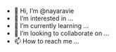 - 👋 Hi, I’m @nayaravie
- 👀 I’m interested in ...
- 🌱 I’m currently learning ...
- 💞️ I’m looking to collaborate on ...
- 📫 How to reach me ...

<!---
nayaravie/nayaravie is a ✨ special ✨ repository because its `README.md` (this file) appears on your GitHub profile.
You can click the Preview link to take a look at your changes.
--->

